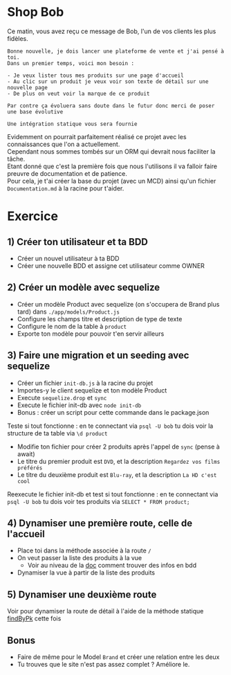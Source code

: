 # Shop Bob

Ce matin, vous avez reçu ce message de Bob, l'un de vos clients les plus fidèles.

```
Bonne nouvelle, je dois lancer une plateforme de vente et j'ai pensé à toi.
Dans un premier temps, voici mon besoin :

- Je veux lister tous mes produits sur une page d'accueil
- Au clic sur un produit je veux voir son texte de détail sur une nouvelle page
- De plus on veut voir la marque de ce produit

Par contre ça évoluera sans doute dans le futur donc merci de poser une base évolutive

Une intégration statique vous sera fournie
```

Evidemment on pourrait parfaitement réalisé ce projet avec les connaissances que l'on a actuellement.  
Cependant nous sommes tombés sur un ORM qui devrait nous faciliter la tâche.  
Etant donné que c'est la première fois que nous l'utilisons il va falloir faire preuvre de documentation et de patience.  
Pour cela, je t'ai créer la base du projet (avec un MCD) ainsi qu'un fichier `Documentation.md` à la racine pour t'aider. 

# Exercice

## 1) Créer ton utilisateur et ta BDD

- Créer un nouvel utilisateur à ta BDD
- Créer une nouvelle BDD et assigne cet utilisateur comme OWNER

## 2) Créer un modèle avec sequelize

- Créer un modèle Product avec sequelize (on s'occupera de Brand plus tard) dans `./app/models/Product.js`
- Configure les champs titre et description de type de texte
- Configure le nom de la table à `product`
- Exporte ton modèle pour pouvoir t'en servir ailleurs

## 3) Faire une migration et un seeding avec sequelize

- Créer un fichier `init-db.js` à la racine du projet
- Importes-y le client sequelize et ton modèle Product
- Execute `sequelize.drop` et `sync`
- Execute le fichier init-db avec `node init-db`
- Bonus : créer un script pour cette commande dans le package.json

Teste si tout fonctionne : en te connectant via `psql -U bob` tu dois voir la structure de ta table via `\d product`

- Modifie ton fichier pour créer 2 produits après l'appel de `sync` (pense à await)
- Le titre du premier produit est `DVD`, et la description `Regardez vos films préférés`
- Le titre du deuxième produit est `Blu-ray`, et la description `La HD c'est cool`

Reexecute le fichier init-db et test si tout fonctionne  : en te connectant via `psql -U bob` tu dois voir tes produits via `SELECT * FROM product;`

## 4) Dynamiser une première route, celle de l'accueil

- Place toi dans la méthode associée à la route `/`
- On veut passer la liste des produits à la vue
  - Voir au niveau de la [doc](https://sequelize.org/docs/v6/core-concepts/model-querying-basics/#simple-select-queries) comment trouver des infos en bdd
- Dynamiser la vue à partir de la liste des produits

## 5) Dynamiser une deuxième route

Voir pour dynamiser la route de détail à l'aide de la méthode statique [findByPk](https://sequelize.org/docs/v6/core-concepts/model-querying-finders/#findbypk) cette fois

## Bonus

- Faire de même pour le Model `Brand` et créer une relation entre les deux
- Tu trouves que le site n'est pas assez complet ? Améliore le.
